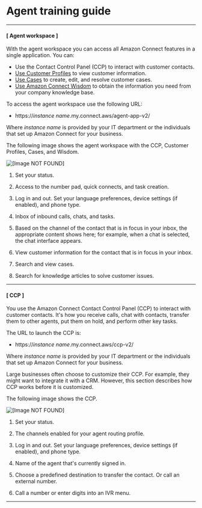 # Agent training guide<a name="agent-user-guide"></a>

------
#### [ Agent workspace ]

With the agent workspace you can access all Amazon Connect features in a single application\. You can:
+ Use the Contact Control Panel \(CCP\) to interact with customer contacts\.
+ [Use Customer Profiles](use-customer-profiles.md) to view customer information\.
+ [Use Cases](use-cases.md) to create, edit, and resolve customer cases\.
+ [Use Amazon Connect Wisdom](use-wisdom.md) to obtain the information you need from your company knowledge base\.

To access the agent workspace use the following URL:
+ https://*instance name*\.my\.connect\.aws/agent\-app\-v2/

Where *instance name* is provided by your IT department or the individuals that set up Amazon Connect for your business\.

The following image shows the agent workspace with the CCP, Customer Profiles, Cases, and Wisdom\.

![\[Image NOT FOUND\]](http://docs.aws.amazon.com/connect/latest/adminguide/images/ccp-intro-agent-app.png)

1. Set your status\.

1. Access to the number pad, quick connects, and task creation\.

1. Log in and out\. Set your language preferences, device settings \(if enabled\), and phone type\.

1. Inbox of inbound calls, chats, and tasks\.

1. Based on the channel of the contact that is in focus in your inbox, the appropriate content shows here; for example, when a chat is selected, the chat interface appears\.

1. View customer information for the contact that is in focus in your inbox\.

1. Search and view cases\.

1. Search for knowledge articles to solve customer issues\.

------
#### [ CCP ]

You use the Amazon Connect Contact Control Panel \(CCP\) to interact with customer contacts\. It's how you receive calls, chat with contacts, transfer them to other agents, put them on hold, and perform other key tasks\.

The URL to launch the CCP is:
+ https://*instance name*\.my\.connect\.aws/ccp\-v2/

Where *instance name* is provided by your IT department or the individuals that set up Amazon Connect for your business\.

Large businesses often choose to customize their CCP\. For example, they might want to integrate it with a CRM\. However, this section describes how CCP works before it is customized\.

The following image shows the CCP\.

![\[Image NOT FOUND\]](http://docs.aws.amazon.com/connect/latest/adminguide/images/ccp-intro.png)

1. Set your status\.

1. The channels enabled for your agent routing profile\.

1. Log in and out\. Set your language preferences, device settings \(if enabled\), and phone type\.

1. Name of the agent that's currently signed in\.

1. Choose a predefined destination to transfer the contact\. Or call an external number\.

1. Call a number or enter digits into an IVR menu\.

------